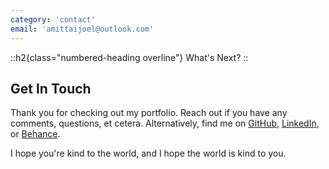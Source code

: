 ```yaml
---
category: 'contact'
email: 'amittaijoel@outlook.com'
---
```



::h2{class="numbered-heading overline"}
  What's Next?
::

## Get In Touch

Thank you for checking out my portfolio.
Reach out if you have any comments, questions, et cetera.
Alternatively, find me on
[GitHub](https://github.com/siavava),
[LinkedIn](https://www.linkedin.com/in/siavava/),
or [Behance](https://www.behance.net/siavava).

I  hope you're kind to the world,
and I hope the world is kind to you.
